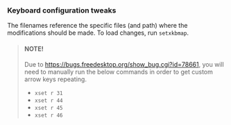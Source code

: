 ### Keyboard configuration tweaks

The filenames reference the specific files (and path) where the modifications should be made. To load changes, run ```setxkbmap```.

> #### NOTE!
> Due to https://bugs.freedesktop.org/show_bug.cgi?id=78661, you will need to manually run the below commands in order to get custom arrow keys repeating.
> 
> * ```xset r 31```
> * ```xset r 44```
> * ```xset r 45```
> * ```xset r 46```
